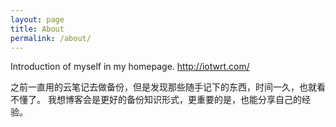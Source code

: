 ```yaml
---
layout: page
title: About
permalink: /about/
---
```


Introduction of myself in my homepage.
http://iotwrt.com/


之前一直用的云笔记去做备份，但是发现那些随手记下的东西，时间一久，也就看不懂了。
我想博客会是更好的备份知识形式，更重要的是，也能分享自己的经验。
